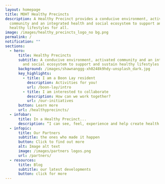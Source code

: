```yaml
---
layout: homepage
title: MOHT Healthy Precincts
description: A Healthy Precinct provides a conducive environment, activated
  community and an integrated health and social ecosystem to support and sustain
  healthy lifestyles for all.
image: /images/healthy_precincts_logo_no bg.png
permalink: /
notification: ""
sections:
  - hero:
      title: Healthy Precincts
      subtitle: A conducive environment, activated community and an integrated health
        and social ecosystem to support and sustain healthy lifestyles for all.
      background: /images/shawnanggg-xh0248k9hdy-unsplash_dark.jpg
      key_highlights:
        - title: I am a Boon Lay resident
          description: Activities for you!
          url: /boon-lay/intro
        - title: I am interested to collaborate
          description: How can we work together?
          url: /our-initiatives
      button: Learn more
      url: /healthyprecincts/
  - infobar:
      title: In a Healthy Precinct...
      description: “I can see, feel, experience and help create health everywhere”
  - infopic:
      title: Our Partners
      subtitle: the ones who made it happen
      button: Click to find out more
      alt: Image alt text
      image: /images/partners logos.png
      url: /partners/
  - resources:
      title: Blog
      subtitle: our latest developments
      button: click for more
---
```


